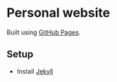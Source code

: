 # Personal website

Built using [GitHub Pages](https://pages.github.com/).

## Setup

* Install [Jekyll](https://jekyllrb.com/docs/installation/)
